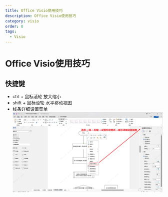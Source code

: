 ```yaml
---
title: Office Visio使用技巧
description: Office Visio使用技巧
category: visio
order: 0
tags:
  - Visio
---
```


# Office Visio使用技巧

## 快捷键
- ctrl + 鼠标滚轮  放大缩小 
- shift + 鼠标滚轮  水平移动视图
- 线条详细设置菜单
![](img/Snipaste_2023-10-16_10-28-37.jpg)